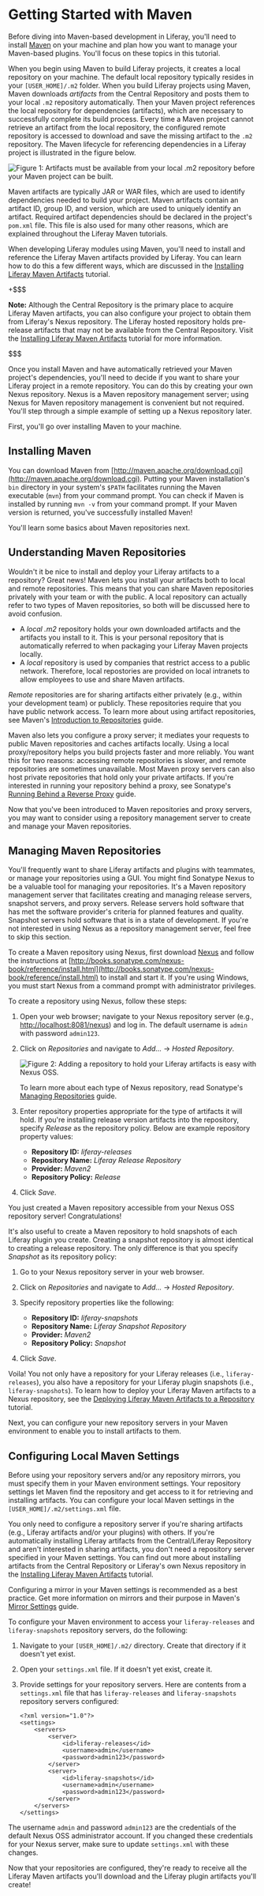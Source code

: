 # Getting Started with Maven [](id=getting-started-with-maven)

Before diving into Maven-based development in Liferay, you'll need to install
[Maven](https://maven.apache.org/) on your machine and plan how you want to
manage your Maven-based plugins. You'll focus on these topics in this tutorial.

When you begin using Maven to build Liferay projects, it creates a local
repository on your machine. The default local repository typically resides in
your `[USER_HOME]/.m2` folder. When you build Liferay projects using Maven,
Maven downloads *artifacts* from the Central Repository and posts them to your
local `.m2` repository automatically. Then your Maven project references the
local repository for dependencies (artifacts), which are necessary to
successfully complete its build process. Every time a Maven project cannot
retrieve an artifact from the local repository, the configured remote repository
is accessed to download and save the missing artifact to the `.m2` repository.
The Maven lifecycle for referencing dependencies in a Liferay project is
illustrated in the figure below.

![Figure 1: Artifacts must be available from your local `.m2` repository before your Maven project can be built.](../../../images/maven-artifact-lifecycle.png)

Maven artifacts are typically JAR or WAR files, which are used to identify
dependencies needed to build your project. Maven artifacts contain an artifact
ID, group ID, and version, which are used to uniquely identify an artifact.
Required artifact dependencies should be declared in the project's `pom.xml`
file. This file is also used for many other reasons, which are explained
throughout the Liferay Maven tutorials.

When developing Liferay modules using Maven, you'll need to install and
reference the Liferay Maven artifacts provided by Liferay. You can learn how to
do this a few different ways, which are discussed in the
[Installing Liferay Maven Artifacts](/develop/tutorials/-/knowledge_base/7-0/installing-liferay-maven-artifacts)
tutorial.

+$$$

**Note:** Although the Central Repository is the primary place to acquire
Liferay Maven artifacts, you can also configure your project to obtain them from
Liferay's Nexus repository. The Liferay hosted repository holds pre-release
artifacts that may not be available from the Central Repository. Visit the
[Installing Liferay Maven Artifacts](/develop/tutorials/-/knowledge_base/7-0/installing-liferay-maven-artifacts)
tutorial for more information.

$$$

Once you install Maven and have automatically retrieved your Maven project's
dependencies, you'll need to decide if you want to share your Liferay project in
a remote repository. You can do this by creating your own Nexus repository.
Nexus is a Maven repository management server; using Nexus for Maven repository
management is convenient but not required. You'll step through a simple example
of setting up a Nexus repository later.

First, you'll go over installing Maven to your machine.

## Installing Maven [](id=installing-maven)

You can download Maven from
[http://maven.apache.org/download.cgi](http://maven.apache.org/download.cgi).
Putting your Maven installation's `bin` directory in your system's `$PATH`
facilitates running the Maven executable (`mvn`) from your command prompt. You
can check if Maven is installed by running `mvn -v` from your command prompt. If
your Maven version is returned, you've successfully installed Maven!

You'll learn some basics about Maven repositories next.

## Understanding Maven Repositories [](id=understanding-maven-repositories)

Wouldn't it be nice to install and deploy your Liferay artifacts to a
repository? Great news! Maven lets you install your artifacts both to local and
remote repositories. This means that you can share Maven repositories privately
with your team or with the public. A local repository can actually refer to
two types of Maven repositories, so both will be discussed here to avoid
confusion.

- A *local .m2* repository holds your own downloaded artifacts and the artifacts
you install to it. This is your personal repository that is automatically
referred to when packaging your Liferay Maven projects locally.
- A *local* repository is used by companies that restrict access to a public
network. Therefore, local repostories are provided on local intranets to allow
employees to use and share Maven artifacts.

*Remote* repositories are for sharing artifacts either privately (e.g., within
your development team) or publicly. These repositories require that you have 
public network access. To learn more about using artifact repositories, see
Maven's
[Introduction to Repositories](http://maven.apache.org/guides/introduction/introduction-to-repositories.html)
guide.

Maven also lets you configure a proxy server; it mediates your requests to
public Maven repositories and caches artifacts locally. Using a local
proxy/repository helps you build projects faster and more reliably. You want
this for two reasons: accessing remote repositories is slower, and remote
repositories are sometimes unavailable. Most Maven proxy servers can also host
private repositories that hold only your private artifacts. If you're interested
in running your repository behind a proxy, see Sonatype's
[Running Behind a Reverse Proxy](http://books.sonatype.com/nexus-book/reference/install-sect-proxy.html)
guide. 

Now that you've been introduced to Maven repositories and proxy servers, you may
want to consider using a repository management server to create and manage your
Maven repositories. 

## Managing Maven Repositories [](id=managing-maven-repositories)

You'll frequently want to share Liferay artifacts and plugins with teammates, or
manage your repositories using a GUI. You might find Sonatype Nexus to be a
valuable tool for managing your repositories. It's a Maven repository management
server that facilitates creating and managing release servers, snapshot servers,
and proxy servers. Release servers hold software that has met the software
provider's criteria for planned features and quality. Snapshot servers hold
software that is in a state of development. If you're not interested in using
Nexus as a repository management server, feel free to skip this section. 

To create a Maven repository using Nexus, first download
[Nexus](http://www.sonatype.org/nexus/) and follow the instructions at
[http://books.sonatype.com/nexus-book/reference/install.html](http://books.sonatype.com/nexus-book/reference/install.html)
to install and start it. If you're using Windows, you must start Nexus from a
command prompt with administrator privileges.

To create a repository using Nexus, follow these steps: 

1.  Open your web browser; navigate to your Nexus repository server (e.g.,
    [http://localhost:8081/nexus](http://localhost:8081/nexus)) and log in. The
    default username is `admin` with password `admin123`. 

2.  Click on *Repositories* and navigate to *Add...* &rarr; *Hosted Repository*. 

    ![Figure 2: Adding a repository to hold your Liferay artifacts is easy with Nexus OSS.](../../../images/maven-nexus-create-repo.png)

    To learn more about each type of Nexus repository, read Sonatype's
    [Managing Repositories](http://books.sonatype.com/nexus-book/reference/confignx-sect-manage-repo.html)
    guide.

3.  Enter repository properties appropriate for the type of artifacts it will
    hold. If you're installing release version artifacts into the repository,
    specify *Release* as the repository policy. Below are example repository
    property values: 
    - **Repository ID:** *liferay-releases*
    - **Repository Name:** *Liferay Release Repository*
    - **Provider:** *Maven2*
    - **Repository Policy:** *Release*

4.  Click *Save*.

You just created a Maven repository accessible from your Nexus OSS repository
server! Congratulations! 

It's also useful to create a Maven repository to hold snapshots of each Liferay
plugin you create. Creating a snapshot repository is almost identical to
creating a release repository. The only difference is that you specify
*Snapshot* as its repository policy:

1.  Go to your Nexus repository server in your web browser.

2.  Click on *Repositories* and navigate to *Add...* &rarr; *Hosted Repository*.

3.  Specify repository properties like the following:
    - **Repository ID:** *liferay-snapshots*
    - **Repository Name:** *Liferay Snapshot Repository*
    - **Provider:** *Maven2*
    - **Repository Policy:** *Snapshot*

4.  Click *Save*.

Voila! You not only have a repository for your Liferay releases (i.e.,
`liferay-releases`), you also have a repository for your Liferay plugin
snapshots (i.e., `liferay-snapshots`). To learn how to deploy your Liferay Maven
artifacts to a Nexus repository, see the
[Deploying Liferay Maven Artifacts to a Repository](/develop/tutorials/-/knowledge_base/7-0/deploying-liferay-maven-artifacts-to-a-repository)
tutorial.

Next, you can configure your new repository servers in your Maven environment to
enable you to install artifacts to them. 

## Configuring Local Maven Settings [](id=configuring-local-maven-settings)

Before using your repository servers and/or any repository mirrors, you must
specify them in your Maven environment settings. Your repository settings let
Maven find the repository and get access to it for retrieving and installing
artifacts. You can configure your local Maven settings in the
`[USER_HOME]/.m2/settings.xml` file.

You only need to configure a repository server if you're sharing artifacts
(e.g., Liferay artifacts and/or your plugins) with others. If you're
automatically installing Liferay artifacts from the Central/Liferay Repository
and aren't interested in sharing artifacts, you don't need a repository server
specified in your Maven settings. You can find out more about installing
artifacts from the Central Repository or Liferay's own Nexus repository in the
[Installing Liferay Maven Artifacts](/develop/tutorials/-/knowledge_base/7-0/installing-liferay-maven-artifacts)
tutorial.

Configuring a mirror in your Maven settings is recommended as a best practice.
Get more information on mirrors and their purpose in Maven's
[Mirror Settings](http://maven.apache.org/guides/mini/guide-mirror-settings.html)
guide. 

To configure your Maven environment to access your `liferay-releases` and
`liferay-snapshots` repository servers, do the following:

1.  Navigate to your `[USER_HOME]/.m2/` directory. Create that directory if it
    doesn't yet exist. 

2.  Open your `settings.xml` file. If it doesn't yet exist, create it. 

3.  Provide settings for your repository servers. Here are contents from a
    `settings.xml` file that has `liferay-releases` and `liferay-snapshots`
    repository servers configured: 

        <?xml version="1.0"?>
        <settings>
            <servers>
                <server>
                    <id>liferay-releases</id>
                    <username>admin</username>
                    <password>admin123</password>
                </server>
                <server>
                    <id>liferay-snapshots</id>
                    <username>admin</username>
                    <password>admin123</password>
                </server>
            </servers>
        </settings>

The username `admin` and password `admin123` are the credentials of the default
Nexus OSS administrator account. If you changed these credentials for your Nexus
server, make sure to update `settings.xml` with these changes. 

Now that your repositories are configured, they're ready to receive all the
Liferay Maven artifacts you'll download and the Liferay plugin artifacts you'll
create!

